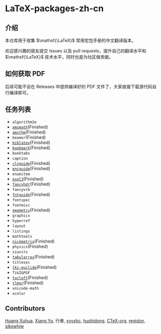 # LaTeX-packages-zh-cn


## 介绍

本仓库用于收集 $\mathsf{\LaTeX}$ 常用宏包手册的中文翻译版本。

欢迎感兴趣的朋友提交 Issues 以及 pull requests，提升自己的翻译水平和 $\mathsf{\LaTeX}$ 技术水平，同时也是为社区做贡献。

## 如何获取 PDF

后续可能不会在 Releases 中提供编译好的 PDF 文件了，大家直接下载源代码自行编译即可。

## 任务列表
+  `algorithm2e`
+  [`amsmath`](https://github.com/yuxtech/translation-of-amsmath-package)(Finished)
+  [`amsthm`](https://github.com/sikouhjw/amsthm-zh)(Finished)
+  `beamer`(Finished)
+  [`biblatex`](https://github.com/hushidong/biblatex-zh-cn)(Finished)
+  [`bookmark`](https://www.latexstudio.net/index/details/index/mid/2912.html)(Finished)
+  `booktabs`
+  `caption`
+  [`clsguide`](https://github.com/CTeX-org/ctex-doc/tree/master/clsguide-zh-cn)(Finished)
+  [`encguide`](https://www.latexstudio.net/index/details/index/mid/2911.html)(Finished)
+  `enumitem`
+  [`expl3`](https://www.latexstudio.net/index/details/index/mid/2988.html)(Finished)
+  [`fancyhdr`](https://www.latexstudio.net/index/details/index/mid/3086.html)(Finished)
+  `fancyvrb`
+  [`fntguide`](https://www.latexstudio.net/index/details/index/mid/2926.html)(Finished)
+  `fontspec`
+  `footmisc`
+  [`geometry`](https://www.latexstudio.net/index/details/index/mid/3118.html)(Finished)
+  `graphicx`
+  `hyperref`
+  `layout`
+  `listings`
+  `mathtools`
+  [`nicematrix`](https://gitee.com/zhangsming818/nicematrixmanualzh/)(Finished)
+  `physics`(Finished)
+  `siunitx`
+  [`tabularray`](https://www.latexstudio.net/index/details/index/mid/1776.html)(Finished)
+  `titlesec`
+  [`tkz-euclide`](https://github.com/registor/tkz-euclide-doc-zh-cn)(Finished)
+  `TikZ&PGF`
+  [`tocloft`](https://www.latexstudio.net/index/details/index/mid/1547.html)(Finished)
+  [`tlmgr`](https://github.com/syvshc/tlmgr-intro-zh-cn)(Finished)
+  `unicode-math`
+  `xcolor`

## Contributors

[Huang Xuhua](https://www.latexstudio.net/index/lists/barsearch/author/23813.html), [Xiang Yu](https://github.com/yuxtech), 行者, [syvshc](https://github.com/syvshc), [hushidong](https://github.com/hushidong), 
[CTeX-org](https://github.com/CTeX-org), [registor](https://github.com/registor),
[sikowhjw](https://github.com/sikouhjw)
